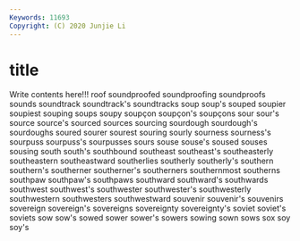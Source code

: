 ```yaml
---
Keywords: 11693
Copyright: (C) 2020 Junjie Li
---
```


# title

Write contents here!!!
roof 
soundproofed 
soundproofing 
soundproofs 
sounds
soundtrack 
soundtrack's 
soundtracks 
soup 
soup's 
souped 
soupier 
soupiest 
souping 
soups
soupy 
soupçon 
soupçon's 
soupçons 
sour 
sour's 
source 
source's 
sourced 
sources
sourcing 
sourdough 
sourdough's 
sourdoughs 
soured 
sourer 
sourest 
souring 
sourly 
sourness
sourness's 
sourpuss 
sourpuss's 
sourpusses 
sours 
souse 
souse's 
soused 
souses 
sousing
south 
south's 
southbound 
southeast 
southeast's 
southeasterly 
southeastern 
southeastward 
southerlies 
southerly
southerly's 
southern 
southern's 
southerner 
southerner's 
southerners 
southernmost 
southerns 
southpaw 
southpaw's
southpaws 
southward 
southward's 
southwards 
southwest 
southwest's 
southwester 
southwester's 
southwesterly 
southwestern
southwesters 
southwestward 
souvenir 
souvenir's 
souvenirs 
sovereign 
sovereign's 
sovereigns 
sovereignty 
sovereignty's
soviet 
soviet's 
soviets 
sow 
sow's 
sowed 
sower 
sower's 
sowers 
sowing
sown 
sows 
sox 
soy 
soy's 
